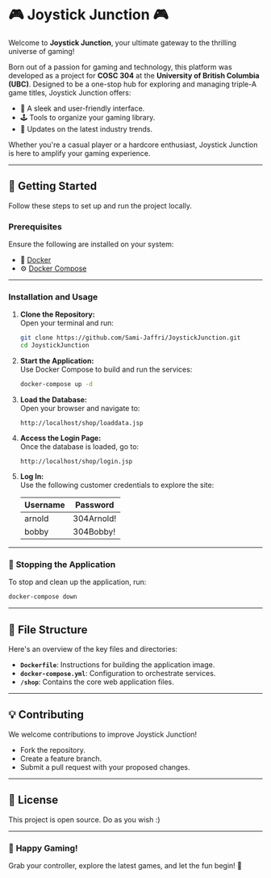 
# 🎮 **Joystick Junction** 🎮

Welcome to **Joystick Junction**, your ultimate gateway to the thrilling universe of gaming!  

Born out of a passion for gaming and technology, this platform was developed as a project for **COSC 304** at the **University of British Columbia (UBC)**. Designed to be a one-stop hub for exploring and managing triple-A game titles, Joystick Junction offers:  
- 🌟 A sleek and user-friendly interface.  
- 🕹️ Tools to organize your gaming library.  
- 📰 Updates on the latest industry trends.  

Whether you're a casual player or a hardcore enthusiast, Joystick Junction is here to amplify your gaming experience.  

---

## 🚀 **Getting Started**  

Follow these steps to set up and run the project locally.  

### **Prerequisites**  
Ensure the following are installed on your system:  
- 🐳 [Docker](https://www.docker.com/)  
- ⚙️ [Docker Compose](https://docs.docker.com/compose/)  

---

### **Installation and Usage**

1. **Clone the Repository:**  
   Open your terminal and run:  
   ```bash
   git clone https://github.com/Sami-Jaffri/JoystickJunction.git
   cd JoystickJunction
   ```

2. **Start the Application:**  
   Use Docker Compose to build and run the services:  
   ```bash
   docker-compose up -d
   ```

3. **Load the Database:**  
   Open your browser and navigate to:  
   ```plaintext
   http://localhost/shop/loaddata.jsp
   ```  

4. **Access the Login Page:**  
   Once the database is loaded, go to:  
   ```plaintext
   http://localhost/shop/login.jsp
   ```  

5. **Log In:**  
   Use the following customer credentials to explore the site:  

   | Username | Password      |
   |----------|---------------|
   | arnold   | 304Arnold!    |
   | bobby    | 304Bobby!     |

---

### 🛑 **Stopping the Application**  

To stop and clean up the application, run:  
```bash
docker-compose down
```

---

## 📂 **File Structure**

Here's an overview of the key files and directories:  
- **`Dockerfile`**: Instructions for building the application image.  
- **`docker-compose.yml`**: Configuration to orchestrate services.  
- **`/shop`**: Contains the core web application files.  

---

## 💡 **Contributing**

We welcome contributions to improve Joystick Junction!  
- Fork the repository.  
- Create a feature branch.  
- Submit a pull request with your proposed changes.  

---

## 📜 **License**

This project is open source. Do as you wish :) 

---

### 🎉 **Happy Gaming!**  
Grab your controller, explore the latest games, and let the fun begin! 🚀
